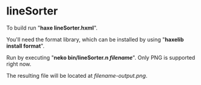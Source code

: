 # lineSorter
To build run "__haxe lineSorter.hxml__".

You'll need the format library, which can be installed by using "__haxelib install format__".

Run by executing "__neko bin/lineSorter.n *filename*__". Only PNG is supported right now.

The resulting file will be located at *filename-output.png*.